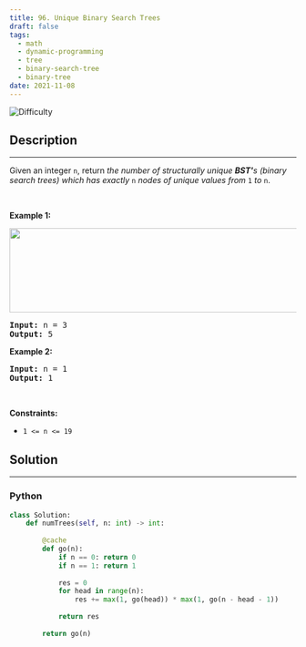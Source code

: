 ```yaml
---
title: 96. Unique Binary Search Trees
draft: false
tags: 
  - math
  - dynamic-programming
  - tree
  - binary-search-tree
  - binary-tree
date: 2021-11-08
---
```


![Difficulty](https://img.shields.io/badge/Difficulty-Medium-blue.svg)

## Description

---
<p>Given an integer <code>n</code>, return <em>the number of structurally unique <strong>BST&#39;</strong>s (binary search trees) which has exactly </em><code>n</code><em> nodes of unique values from</em> <code>1</code> <em>to</em> <code>n</code>.</p>

<p>&nbsp;</p>
<p><strong class="example">Example 1:</strong></p>
<img alt="" src="https://assets.leetcode.com/uploads/2021/01/18/uniquebstn3.jpg" style="width: 600px; height: 148px;" />
<pre>
<strong>Input:</strong> n = 3
<strong>Output:</strong> 5
</pre>

<p><strong class="example">Example 2:</strong></p>

<pre>
<strong>Input:</strong> n = 1
<strong>Output:</strong> 1
</pre>

<p>&nbsp;</p>
<p><strong>Constraints:</strong></p>

<ul>
	<li><code>1 &lt;= n &lt;= 19</code></li>
</ul>


## Solution

---
### Python
``` py title='unique-binary-search-trees'
class Solution:
    def numTrees(self, n: int) -> int:
        
        @cache
        def go(n):
            if n == 0: return 0
            if n == 1: return 1
            
            res = 0
            for head in range(n):
                res += max(1, go(head)) * max(1, go(n - head - 1))
            
            return res
        
        return go(n)

```

